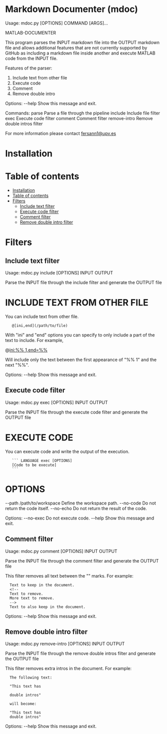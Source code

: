 Markdown Documenter (mdoc)
==========================

Usage: mdoc.py [OPTIONS] COMMAND [ARGS]...

  MATLAB-DOCUMENTER

  This program parses the INPUT markdown file into the OUTPUT markdown file
  and allows additional features that are not currently supported by GitHub
  as including a markdown file inside another and execute MATLAB code from
  the INPUT file.

  Features of the parser:
  1. Include text from other file
  2. Execute code
  3. Comment
  4. Remove double intro

Options:
  --help  Show this message and exit.

Commands:
  parse         Parse a file through the pipeline
  include       Include file filter
  exec          Execute code filter
  comment       Comment filter
  remove-intro  Remove double intros filter

For more information please contact fersann1@upv.es

# Installation


# Table of contents

* [Installation](#installation)
* [Table of contents](#table-of-contents)
* [Filters](#filters)
	* [Include text filter](#include-text-filter)
	* [Execute code filter](#execute-code-filter)
	* [Comment filter](#comment-filter)
	* [Remove double intro filter](#remove-double-intro-filter)


# Filters

## Include text filter

Usage: mdoc.py include [OPTIONS] INPUT OUTPUT

  Parse the INPUT file through the include filter and generate the OUTPUT
  file

  # INCLUDE TEXT FROM OTHER FILE

  You can include text from other file.

       @[ini,end](/path/to/file)

  With "ini" and "end" options you can specify to only include a part of the
  text to include. For example,

  @[ini:%% 1,end=%%](./myMatlab.m)

  Will include only the text between the first appearance of "%% 1" and the
  next "%%".

Options:
  --help  Show this message and exit.

## Execute code filter

Usage: mdoc.py exec [OPTIONS] INPUT OUTPUT

  Parse the INPUT file through the execute code filter and generate the
  OUTPUT file

  # EXECUTE CODE

  You can execute code and write the output of the execution.

       ``` LANGUAGE exec [OPTIONS]
       [Code to be execute]
       ```

  # OPTIONS

  --path /path/to/workspace    Define the workspace path.
  --no-code    Do not return the code itself.
  --no-echo    Do not return the result of the code.

Options:
  --no-exec  Do not execute code.
  --help     Show this message and exit.

## Comment filter

Usage: mdoc.py comment [OPTIONS] INPUT OUTPUT

  Parse the INPUT file through the comment filter and generate the OUTPUT
  file

  This filter removes all text between the "<!--" and "-->" marks. For
  example:

      Text to keep in the document.
      <!--
      Text to remove.
      More text to remove.
      -->
      Text to also keep in the document.

Options:
  --help  Show this message and exit.

## Remove double intro filter

Usage: mdoc.py remove-intro [OPTIONS] INPUT OUTPUT

  Parse the INPUT file through the remove double intros filter and generate
  the OUTPUT file

  This filter removes extra intros in the document. For example:

      The following text:

      "This text has

      double intros"

      will become:

      "This text has
      double intros"

Options:
  --help  Show this message and exit.
